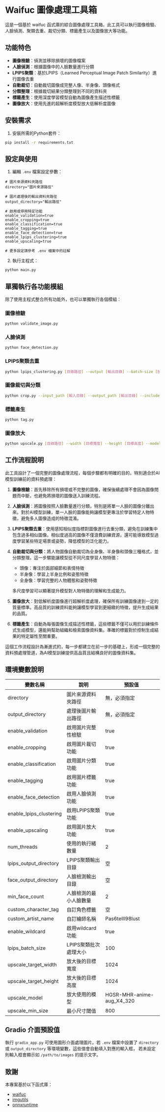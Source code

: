 # Waifuc 圖像處理工具箱

這是一個基於 waifuc 函式庫的綜合圖像處理工具箱，此工具可以執行圖像檢驗、人臉偵測、聚類去重、裁切分類、標籤產生以及圖像放大等功能。

## 功能特色

- **圖像檢驗**：偵測並移除損壞的圖像檔案
- **人臉偵測**：根據圖像中的人臉數量進行分類
- **LPIPS聚類**：基於LPIPS（Learned Perceptual Image Patch Similarity）進行圖像去重
- **自動裁切**：自動裁切圖像成完整人像、半身像、頭像格式
- **分類整理**：根據裁切結果分類整理到不同的資料夾
- **標籤產生**：使用深度學習模型自動為圖像產生描述性標籤
- **圖像放大**：使用先進的超解析度模型放大低解析度圖像

## 安裝需求

1. 安裝所需的Python套件：

```bash
pip install -r requirements.txt
```

## 設定與使用

1. 編輯 `.env` 檔案設定參數：

```properties
# 圖片來源資料夾路徑
directory="圖片來源路徑"

# 圖片處理後的輸出資料夾路徑
output_directory="輸出路徑"

# 啟用或停用特定功能
enable_validation=true
enable_cropping=true
enable_classification=true
enable_tagging=true
enable_face_detection=true
enable_lpips_clustering=true
enable_upscaling=true

# 更多設定請參考 .env 檔案中的註解
```

2. 執行主程式：

```bash
python main.py
```

## 單獨執行各功能模組

除了使用主程式整合所有功能外，也可以單獨執行各個模組：

### 圖像檢驗

```bash
python validate_image.py
```

### 人臉偵測

```bash
python face_detection.py
```

### LPIPS聚類去重

```bash
python lpips_clustering.py [目錄路徑] --output [輸出目錄] --batch-size [批次大小]
```

### 圖像裁切與分類

```bash
python crop.py --input_path [輸入目錄] --output_path [輸出目錄] --include_subfolders
```

### 標籤產生

```bash
python tag.py
```

### 圖像放大

```bash
python upscale.py [目錄路徑] --width [目標寬度] --height [目標高度] --model [模型名稱]
```

## 工作流程說明

此工具設計了一個完整的圖像處理流程，每個步驟都有明確的目的，特別適合於AI模型訓練前的資料預處理：

1. **圖像檢驗**：首先移除所有損壞或不完整的圖像，確保後續處理不會因為圖像問題而中斷，也避免將損壞的圖像送入訓練流程。

2. **人臉偵測**：將圖像按照人臉數量進行分類，特別是將單一人臉的圖像分離出來。對於AI模型訓練，單一人臉的圖像能夠讓模型更專注於學習特定人物特徵，避免多人圖像造成的特徵混淆。

3. **LPIPS聚類去重**：使用感知相似度指標對圖像進行去重分類，避免在訓練集中包含過多相似圖像。相似度過高的圖像不僅浪費訓練資源，還可能導致模型過度學習某些特定場景或姿勢，降低模型的泛化能力。

4. **自動裁切與分類**：將人物圖像自動裁切為全身像、半身像和頭像三種格式，並分類整理。這一步驟能讓模型從不同尺度學習人物特徵：
   - 頭像：專注於面部細節和表情特徵
   - 半身像：學習上半身比例和姿態特徵
   - 全身像：學習完整的人物體態和姿勢特徵
   
   多尺度學習可以顯著提升模型對人物特徵的理解和生成能力。

5. **圖像放大**：對低解析度圖像進行超解析度處理，確保所有訓練圖像達到一定的質量標準。高品質的訓練資料能夠讓模型學習到更細緻的特徵，提升生成結果的品質。

6. **標籤產生**：自動為每張圖像生成描述性標籤，這些標籤不僅可以用於訓練條件式生成模型，還能夠幫助組織和檢索圖像資料集。準確的標籤對於控制生成結果的特定屬性至關重要。

這個工作流程設計為漸進式的，每一步都建立在前一步的基礎上，形成一個完整的資料預處理管道，為AI模型訓練提供高品質且結構良好的圖像資料集。

## 環境變數說明

| 變數名稱 | 說明 | 預設值 |
|---------|------|-------|
| directory | 圖片來源資料夾路徑 | 無，必須指定 |
| output_directory | 處理後圖片輸出路徑 | 無，必須指定 |
| enable_validation | 啟用圖片完整性檢驗 | true |
| enable_cropping | 啟用圖片裁切功能 | true |
| enable_classification | 啟用圖片分類功能 | true |
| enable_tagging | 啟用圖片標籤功能 | true |
| enable_face_detection | 啟用人臉偵測功能 | true |
| enable_lpips_clustering | 啟用LPIPS聚類功能 | true |
| enable_upscaling | 啟用圖片放大功能 | true |
| num_threads | 使用的執行緒數量 | 2 |
| lpips_output_directory | LPIPS聚類輸出目錄 | 空 |
| face_output_directory | 人臉檢測輸出目錄 | 空 |
| min_face_count | 人臉檢測的最小人臉數量 | 2 |
| custom_character_tag | 自訂角色標籤 | 空 |
| custom_artist_name | 自訂繪師名稱 | Pas6telIl98lust |
| enable_wildcard | 啟用wildcard功能 | true |
| lpips_batch_size | LPIPS聚類批次處理大小 | 100 |
| upscale_target_width | 放大後的目標寬度 | 1024 |
| upscale_target_height | 放大後的目標高度 | 1024 |
| upscale_model | 放大使用的模型 | HGSR-MHR-anime-aug_X4_320 |
| upscale_min_size | 最小尺寸閾值 | 800 |

## Gradio 介面預設值

執行 `gradio_app.py` 可使用圖形介面處理圖片。若 `.env` 檔案中設置了
`directory` 或 `output_directory` 等環境變數，這些值會自動填入對應的輸入框，
若未設定則輸入框會顯示如 `/path/to/images` 的提示文字。

## 致謝

本專案基於以下函式庫：
- [waifuc](https://github.com/deepghs/waifuc)
- [imgutils](https://github.com/deepghs/imgutils)
- [onnxruntime](https://onnxruntime.ai/)
